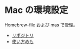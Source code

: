 # Mac の環境設定

Homebrew-file および mas で管理。

- [リポジトリ](https://github.com/pn11/Brewfile)
- [使い方めも](https://medium.com/@oka/homebrew-file-%E5%B0%8E%E5%85%A5%E3%83%A1%E3%83%A2-ba1b9fd64708)
